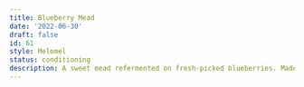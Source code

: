 ```yaml
---
title: Blueberry Mead
date: '2022-06-30'
draft: false
id: 61
style: Melomel
status: conditioning
description: A sweet mead refermented on fresh-picked blueberries. Made with wildflower honey and Lutra Kveik dry yeast.
---
```

